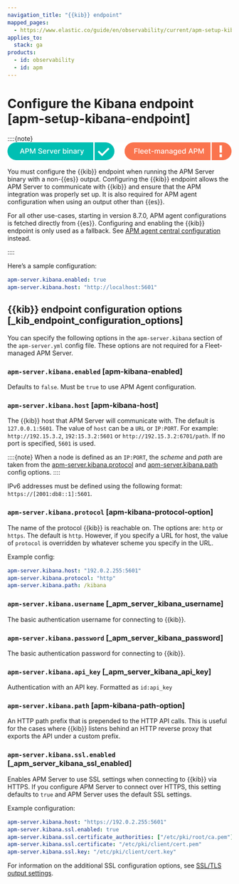 ```yaml
---
navigation_title: "{{kib}} endpoint"
mapped_pages:
  - https://www.elastic.co/guide/en/observability/current/apm-setup-kibana-endpoint.html
applies_to:
  stack: ga
products:
  - id: observability
  - id: apm
---
```


# Configure the Kibana endpoint [apm-setup-kibana-endpoint]

::::{note}
![supported deployment methods](/solutions/images/observability-binary-yes-fm-no.svg "")

You must configure the {{kib}} endpoint when running the APM Server binary with a non-{{es}} output. Configuring the {{kib}} endpoint allows the APM Server to communicate with {{kib}} and ensure that the APM integration was properly set up. It is also required for APM agent configuration when using an output other than {{es}}.

For all other use-cases, starting in version 8.7.0, APM agent configurations is fetched directly from {{es}}. Configuring and enabling the {{kib}} endpoint is only used as a fallback. See [APM agent central configuration](/solutions/observability/apm/apm-server/apm-agent-central-configuration.md) instead.

::::

Here’s a sample configuration:

```yaml
apm-server.kibana.enabled: true
apm-server.kibana.host: "http://localhost:5601"
```

## {{kib}} endpoint configuration options [_kib_endpoint_configuration_options]

You can specify the following options in the `apm-server.kibana` section of the `apm-server.yml` config file. These options are not required for a Fleet-managed APM Server.

### `apm-server.kibana.enabled` [apm-kibana-enabled]

Defaults to `false`. Must be `true` to use APM Agent configuration.

### `apm-server.kibana.host` [apm-kibana-host]

The {{kib}} host that APM Server will communicate with. The default is `127.0.0.1:5601`. The value of `host` can be a `URL` or `IP:PORT`. For example: `http://192.15.3.2`, `192:15.3.2:5601` or `http://192.15.3.2:6701/path`. If no port is specified, `5601` is used.

::::{note}
When a node is defined as an `IP:PORT`, the *scheme* and *path* are taken from the [apm-server.kibana.protocol](#apm-kibana-protocol-option) and [apm-server.kibana.path](#apm-kibana-path-option) config options.
::::

IPv6 addresses must be defined using the following format: `https://[2001:db8::1]:5601`.

### `apm-server.kibana.protocol` [apm-kibana-protocol-option]

The name of the protocol {{kib}} is reachable on. The options are: `http` or `https`. The default is `http`. However, if you specify a URL for host, the value of `protocol` is overridden by whatever scheme you specify in the URL.

Example config:

```yaml
apm-server.kibana.host: "192.0.2.255:5601"
apm-server.kibana.protocol: "http"
apm-server.kibana.path: /kibana
```

### `apm-server.kibana.username` [_apm_server_kibana_username]

The basic authentication username for connecting to {{kib}}.

### `apm-server.kibana.password` [_apm_server_kibana_password]

The basic authentication password for connecting to {{kib}}.

### `apm-server.kibana.api_key` [_apm_server_kibana_api_key]

Authentication with an API key. Formatted as `id:api_key`

### `apm-server.kibana.path` [apm-kibana-path-option]

An HTTP path prefix that is prepended to the HTTP API calls. This is useful for the cases where {{kib}} listens behind an HTTP reverse proxy that exports the API under a custom prefix.

### `apm-server.kibana.ssl.enabled` [_apm_server_kibana_ssl_enabled]

Enables APM Server to use SSL settings when connecting to {{kib}} via HTTPS. If you configure APM Server to connect over HTTPS, this setting defaults to `true` and APM Server uses the default SSL settings.

Example configuration:

```yaml
apm-server.kibana.host: "https://192.0.2.255:5601"
apm-server.kibana.ssl.enabled: true
apm-server.kibana.ssl.certificate_authorities: ["/etc/pki/root/ca.pem"]
apm-server.kibana.ssl.certificate: "/etc/pki/client/cert.pem"
apm-server.kibana.ssl.key: "/etc/pki/client/cert.key"
```

For information on the additional SSL configuration options, see [SSL/TLS output settings](/solutions/observability/apm/apm-server/ssl-tls-output-settings.md).

